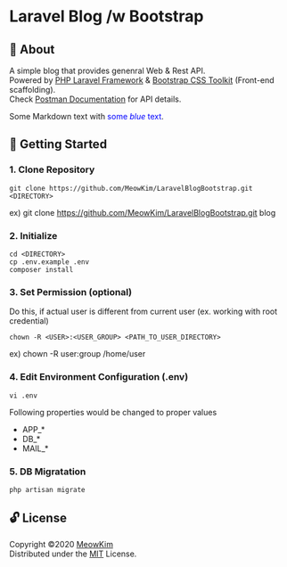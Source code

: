 # Laravel Blog /w Bootstrap

## :pencil: About
A simple blog that provides genenral Web & Rest API.  
Powered by [PHP Laravel Framework](https://laravel.com/) & [Bootstrap CSS Toolkit](https://getbootstrap.com/) (Front-end scaffolding).  
Check [Postman Documentation](https://documenter.getpostman.com/view/6527807/SzYgQaZe?version=latest) for API details.  

Some Markdown text with <span style="color:blue">some *blue* text</span>.

## :car: Getting Started

### 1. Clone Repository

```
git clone https://github.com/MeowKim/LaravelBlogBootstrap.git <DIRECTORY>
```

ex) git clone https://github.com/MeowKim/LaravelBlogBootstrap.git blog

### 2. Initialize

```
cd <DIRECTORY>
cp .env.example .env
composer install
```

### 3. Set Permission (optional)

Do this, if actual user is different from current user (ex. working with root credential)

```
chown -R <USER>:<USER_GROUP> <PATH_TO_USER_DIRECTORY>
```

ex) chown -R user:group /home/user

### 4. Edit Environment Configuration (.env)

```
vi .env
```

Following properties would be changed to proper values

-   APP\_\*
-   DB\_\*
-   MAIL\_\*

### 5. DB Migratation

```
php artisan migrate
```

## :unlock: License
Copyright &copy;2020 [MeowKim](https://github.com/MeowKim)  
Distributed under the [MIT](https://github.com/MeowKim/LaravelBlogBootstrap/blob/master/LICENSE) License.  
